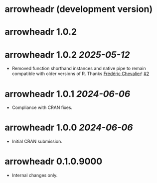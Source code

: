 # arrowheadr (development version)

# arrowheadr 1.0.2

# arrowheadr 1.0.2 _2025-05-12_

* Removed function shorthand instances and native pipe to remain compatible with older versions of R. Thanks [Frédéric Chevalier](https://github.com/fdchevalier)! [#2](https://github.com/wjschne/arrowheadr/issues/2)

# arrowheadr 1.0.1 _2024-06-06_

* Compliance with CRAN fixes.

# arrowheadr 1.0.0 _2024-06-06_

* Initial CRAN submission.


# arrowheadr 0.1.0.9000

- Internal changes only.





